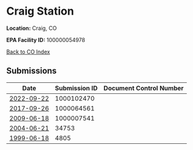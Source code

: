 # Craig Station

**Location:** Craig, CO

**EPA Facility ID:** 100000054978

[Back to CO Index](../../index.md)

## Submissions

| Date | Submission ID | Document Control Number |
|------|--------------|-------------------------|
| [2022-09-22](submissions/1000102470.md) | 1000102470 |  |
| [2017-09-26](submissions/1000064561.md) | 1000064561 |  |
| [2009-06-18](submissions/1000007541.md) | 1000007541 |  |
| [2004-06-21](submissions/34753.md) | 34753 |  |
| [1999-06-18](submissions/4805.md) | 4805 |  |
